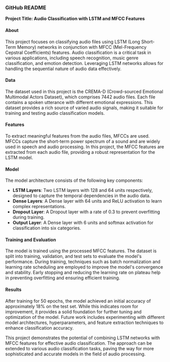 ### GitHub README

**Project Title: Audio Classification with LSTM and MFCC Features**

#### About
This project focuses on classifying audio files using LSTM (Long Short-Term Memory) networks in conjunction with MFCC (Mel-Frequency Cepstral Coefficients) features. Audio classification is a critical task in various applications, including speech recognition, music genre classification, and emotion detection. Leveraging LSTM networks allows for handling the sequential nature of audio data effectively.

#### Data
The dataset used in this project is the CREMA-D (Crowd-sourced Emotional Multimodal Actors Dataset), which comprises 7442 audio files. Each file contains a spoken utterance with different emotional expressions. This dataset provides a rich source of varied audio signals, making it suitable for training and testing audio classification models.

#### Features
To extract meaningful features from the audio files, MFCCs are used. MFCCs capture the short-term power spectrum of a sound and are widely used in speech and audio processing. In this project, the MFCC features are extracted from each audio file, providing a robust representation for the LSTM model.

#### Model
The model architecture consists of the following key components:
- **LSTM Layers**: Two LSTM layers with 128 and 64 units respectively, designed to capture the temporal dependencies in the audio data.
- **Dense Layers**: A Dense layer with 64 units and ReLU activation to learn complex representations.
- **Dropout Layer**: A Dropout layer with a rate of 0.3 to prevent overfitting during training.
- **Output Layer**: A Dense layer with 6 units and softmax activation for classification into six categories.

#### Training and Evaluation
The model is trained using the processed MFCC features. The dataset is split into training, validation, and test sets to evaluate the model's performance. During training, techniques such as batch normalization and learning rate scheduling are employed to improve the model's convergence and stability. Early stopping and reducing the learning rate on plateau help in preventing overfitting and ensuring efficient training.

#### Results
After training for 50 epochs, the model achieved an initial accuracy of approximately 18% on the test set. While this indicates room for improvement, it provides a solid foundation for further tuning and optimization of the model. Future work includes experimenting with different model architectures, hyperparameters, and feature extraction techniques to enhance classification accuracy.

This project demonstrates the potential of combining LSTM networks with MFCC features for effective audio classification. The approach can be extended to various audio classification tasks, paving the way for more sophisticated and accurate models in the field of audio processing.
